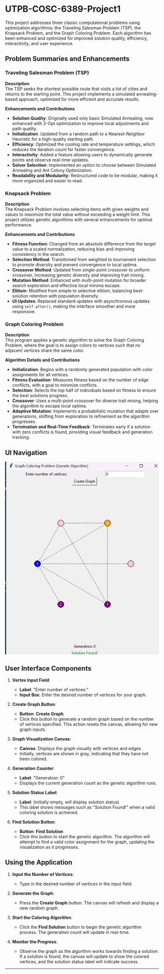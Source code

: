# UTPB-COSC-6389-Project1


This project addresses three classic computational problems using optimization algorithms: the Traveling Salesman Problem (TSP), the Knapsack Problem, and the Graph Coloring Problem. Each algorithm has been enhanced and optimized for improved solution quality, efficiency, interactivity, and user experience.

## Problem Summaries and Enhancements

### Traveling Salesman Problem (TSP)

**Description**  
The TSP seeks the shortest possible route that visits a list of cities and returns to the starting point. This project implements a simulated annealing-based approach, optimized for more efficient and accurate results.

**Enhancements and Contributions**  
- **Solution Quality**: Originally used only basic Simulated Annealing, now enhanced with 2-Opt optimization to improve local adjustments and path quality.
- **Initialization**: Updated from a random path to a Nearest-Neighbor Heuristic for a high-quality starting path.
- **Efficiency**: Optimized the cooling rate and temperature settings, which reduces the iteration count for faster convergence.
- **Interactivity**: Added a feature allowing users to dynamically generate points and observe real-time updates.
- **Solver Selection**: Implemented an option to choose between Simulated Annealing and Ant Colony Optimization.
- **Readability and Modularity**: Restructured code to be modular, making it more organized and easier to read.

### Knapsack Problem

**Description**  
The Knapsack Problem involves selecting items with given weights and values to maximize the total value without exceeding a weight limit. This project utilizes genetic algorithms with several enhancements for optimal performance.

**Enhancements and Contributions**  
- **Fitness Function**: Changed from an absolute difference from the target value to a scaled normalization, reducing bias and improving consistency in the search.
- **Selection Method**: Transitioned from weighted to tournament selection to promote diversity and prevent convergence to local optima.
- **Crossover Method**: Updated from single-point crossover to uniform crossover, increasing genetic diversity and improving trait mixing.
- **Mutation Method**: Enhanced with multi-point mutation for broader search exploration and effective local minima escape.
- **Elitism**: Modified from simple to selective elitism, balancing best-solution retention with population diversity.
- **UI Updates**: Replaced standard updates with asynchronous updates using `self.after()`, making the interface smoother and more responsive.

### Graph Coloring Problem

**Description**  
This program applies a genetic algorithm to solve the Graph Coloring Problem, where the goal is to assign colors to vertices such that no adjacent vertices share the same color.

**Algorithm Details and Contributions**  
- **Initialization**: Begins with a randomly generated population with color assignments for all vertices.
- **Fitness Evaluation**: Measures fitness based on the number of edge conflicts, with a goal to minimize conflicts.
- **Selection**: Selects the top half of individuals based on fitness to ensure the best solutions progress.
- **Crossover**: Uses a multi-point crossover for diverse trait mixing, helping the algorithm to escape local optima.
- **Adaptive Mutation**: Implements a probabilistic mutation that adapts over generations, shifting from exploration to refinement as the algorithm progresses.
- **Termination and Real-Time Feedback**: Terminates early if a solution with zero conflicts is found, providing visual feedback and generation tracking.

## UI Navigation


![img.png](img.png)


## User Interface Components

1. **Vertex Input Field**:
   - **Label**: "Enter number of vertices:"
   - **Input Box**: Enter the desired number of vertices for your graph.
   
2. **Create Graph Button**:
   - **Button**: **Create Graph**
   - Click this button to generate a random graph based on the number of vertices specified. This action resets the canvas, allowing for new graph inputs.

3. **Graph Visualization Canvas**:
   - **Canvas**: Displays the graph visually with vertices and edges.
   - Initially, vertices are shown in gray, indicating that they have not been colored.

4. **Generation Counter**:
   - **Label**: "Generation: 0"
   - Displays the current generation count as the genetic algorithm runs.

5. **Solution Status Label**:
   - **Label**: (initially empty, will display solution status)
   - This label shows messages such as "Solution Found!" when a valid coloring solution is achieved.

6. **Find Solution Button**:
   - **Button**: **Find Solution**
   - Click this button to start the genetic algorithm. The algorithm will attempt to find a valid color assignment for the graph, updating the visualization as it progresses.

## Using the Application

1. **Input the Number of Vertices**:
   - Type in the desired number of vertices in the input field.

2. **Generate the Graph**:
   - Press the **Create Graph** button. The canvas will refresh and display a new random graph.

3. **Start the Coloring Algorithm**:
   - Click the **Find Solution** button to begin the genetic algorithm process. The generation count will update in real-time.

4. **Monitor the Progress**:
   - Observe the graph as the algorithm works towards finding a solution. If a solution is found, the canvas will update to show the colored vertices, and the solution status label will indicate success.

---





